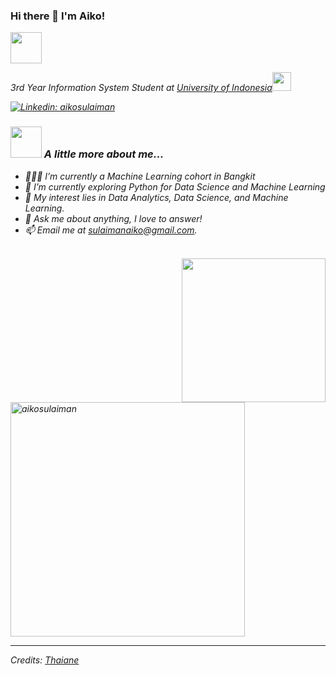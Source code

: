 ### Hi there 👋 I'm Aiko!

<img src="https://media.giphy.com/media/mGcNjsfWAjY5AEZNw6/giphy.gif" width="50">
<p><em>3rd Year Information System Student at <a href="https://www.ui.ac.id/">University of Indonesia</a><img src="https://media.giphy.com/media/fYSnHlufseco8Fh93Z/giphy.gif" width="30">
</p>
  
[![Linkedin: aikosulaiman](https://img.shields.io/badge/-aikosulaiman-blue?style=flat-square&logo=Linkedin&logoColor=white&link=https://www.linkedin.com/in/aiko-sulaiman/)](https://www.linkedin.com/in/aiko-sulaiman/)


### <img src="https://media.giphy.com/media/VgCDAzcKvsR6OM0uWg/giphy.gif" width="50"> A little more about me...  
- 👨🏽‍💻 I’m currently a Machine Learning cohort in Bangkit
- 🌱 I’m currently exploring Python for Data Science and Machine Learning
- 🤔 My interest lies in Data Analytics, Data Science, and Machine Learning.
- 💬 Ask me about anything, I love to answer!
- 📫 Email me at [sulaimanaiko@gmail.com](mailto:sulaimanaiko@gmail.com).

<br>
<img align='right' src="https://media.giphy.com/media/tkEaYA3Kd5WtyXtLqu/giphy.gif" width="230">
<img src="https://github-readme-stats.vercel.app/api/top-langs?username=aikosulaiman&show_icons=true&locale=en&layout=compact&line_height=20&title_color=7A7ADB&icon_color=2234AE&text_color=D3D3D3&bg_color=0,000000,130F40" width="375"  alt="aikosulaiman"/>

-----
Credits: [Thaiane](https://github.com/Thaiane)
